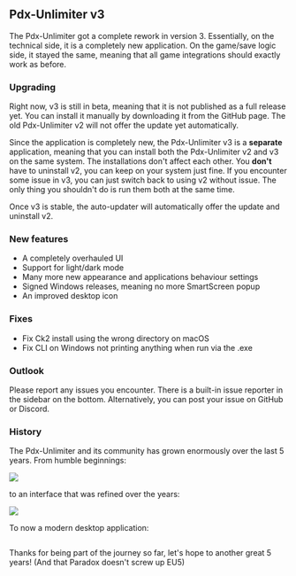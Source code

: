 ## Pdx-Unlimiter v3

The Pdx-Unlimiter got a complete rework in version 3. Essentially, on the technical side, it is a completely new application. On the game/save logic side, it stayed the same, meaning that all game integrations should exactly work as before.

### Upgrading

Right now, v3 is still in beta, meaning that it is not published as a full release yet. You can install it manually by downloading it from the GitHub page. The old Pdx-Unlimiter v2 will not offer the update yet automatically. 

Since the application is completely new, the Pdx-Unlimiter v3 is a **separate** application, meaning that you can install both the Pdx-Unlimiter v2 and v3 on the same system. The installations don't affect each other. You **don't** have to uninstall v2, you can keep on your system just fine. If you encounter some issue in v3, you can just switch back to using v2 without issue. The only thing you shouldn't do is run them both at the same time.

Once v3 is stable, the auto-updater will automatically offer the update and uninstall v2.

### New features

- A completely overhauled UI
- Support for light/dark mode
- Many more new appearance and applications behaviour settings
- Signed Windows releases, meaning no more SmartScreen popup
- An improved desktop icon

### Fixes

- Fix Ck2 install using the wrong directory on macOS
- Fix CLI on Windows not printing anything when run via the .exe

### Outlook

Please report any issues you encounter. There is a built-in issue reporter in the sidebar on the bottom. Alternatively, you can post your issue on GitHub or Discord.

### History

The Pdx-Unlimiter and its community has grown enormously over the last 5 years. From humble beginnings:

![](https://github.com/crschnick/pdx_unlimiter/blob/d8b2d61b4c85ab09f7a60ead6691523360a6cc7b/docs/screenshot.png?raw=true)

to an interface that was refined over the years:

![](https://github.com/crschnick/pdx_unlimiter/raw/master/misc/screenshot.png)

To now a modern desktop application:

![]()

Thanks for being part of the journey so far, let's hope to another great 5 years! (And that Paradox doesn't screw up EU5)



